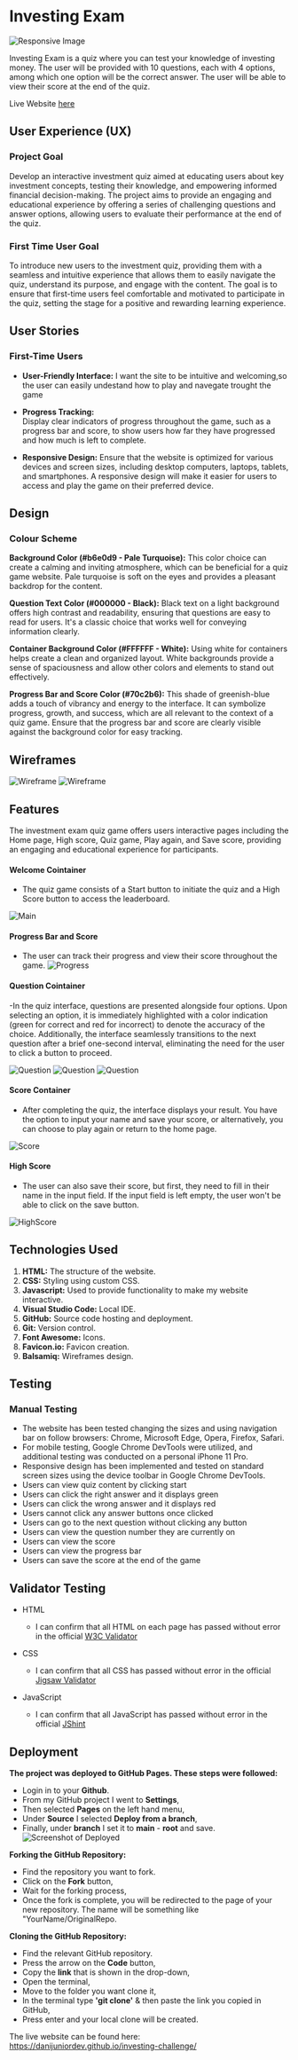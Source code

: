 # Investing Exam

![Responsive Image](assets/images/responsive.png)

Investing Exam is a quiz where you can test your knowledge of investing money. The user will be provided with 10 questions, each with 4 options, among which one option will be the correct answer. The user will be able to view their score at the end of the quiz.

Live Website [here](https://danijuniordev.github.io/investing-challenge/) <br>

## User Experience (UX)
### Project Goal
Develop an interactive investment quiz aimed at educating users about key investment concepts, testing their knowledge, and empowering informed financial decision-making. The project aims to provide an engaging and educational experience by offering a series of challenging questions and answer options, allowing users to evaluate their performance at the end of the quiz.

### First Time User Goal
To introduce new users to the investment quiz, providing them with a seamless and intuitive experience that allows them to easily navigate the quiz, understand its purpose, and engage with the content. The goal is to ensure that first-time users feel comfortable and motivated to participate in the quiz, setting the stage for a positive and rewarding learning experience.

## User Stories
### First-Time Users
- **User-Friendly Interface:** 
I want the site to be intuitive and welcoming,so the user can easily undestand how to play and navegate trought the game

- **Progress Tracking:**  
Display clear indicators of progress throughout the game, such as a progress bar and score, to show users how far they have progressed and how much is left to complete.

- **Responsive Design:** 
Ensure that the website is optimized for various devices and screen sizes, including desktop computers, laptops, tablets, and smartphones. A responsive design will make it easier for users to access and play the game on their preferred device.

## Design
### Colour Scheme
**Background Color (#b6e0d9 - Pale Turquoise):** This color choice can create a calming and inviting atmosphere, which can be beneficial for a quiz game website. Pale turquoise is soft on the eyes and provides a pleasant backdrop for the content.

**Question Text Color (#000000 - Black):** Black text on a light background offers high contrast and readability, ensuring that questions are easy to read for users. It's a classic choice that works well for conveying information clearly.

**Container Background Color (#FFFFFF - White):** Using white for containers helps create a clean and organized layout. White backgrounds provide a sense of spaciousness and allow other colors and elements to stand out effectively.

**Progress Bar and Score Color (#70c2b6):** This shade of greenish-blue adds a touch of vibrancy and energy to the interface. It can symbolize progress, growth, and success, which are all relevant to the context of a quiz game. Ensure that the progress bar and score are clearly visible against the background color for easy tracking.

## Wireframes

![Wireframe](assets/images/wireframemainpage.png) ![Wireframe](assets/images/wireframequestion.png)

## Features
The investment exam quiz game offers users interactive pages including the Home page, High score, Quiz game, Play again, and Save score, providing an engaging and educational experience for participants.

#### Welcome Cointainer 
- The quiz game consists of a Start button to initiate the quiz and a High Score button to access the leaderboard.

![Main](assets/images/indexpage.png)

#### Progress Bar and Score
- The user can track their progress and view their score throughout the game.
![Progress](assets/images/hud.png)

#### Question Cointainer
-In the quiz interface, questions are presented alongside four options. Upon selecting an option, it is immediately highlighted with a color indication (green for correct and red for incorrect) to denote the accuracy of the choice. Additionally, the interface seamlessly transitions to the next question after a brief one-second interval, eliminating the need for the user to click a button to proceed.

![Question](assets/images/question.png)
![Question](assets/images/rightanswer.png)
![Question](assets/images/wronganswer.png)

#### Score Container
- After completing the quiz, the interface displays your result. You have the option to input your name and save your score, or alternatively, you can choose to play again or return to the home page.

![Score](assets/images/scorepage.png)

#### High Score
- The user can also save their score, but first, they need to fill in their name in the input field. If the input field is left empty, the user won't be able to click on the save button.

![HighScore](assets/images/Highscore.png)

## Technologies Used

 1. **HTML:** The structure of the website.
 2. **CSS:** Styling using custom CSS.
 3. **Javascript:** Used to provide functionality to make my website interactive.
 4. **Visual Studio Code:** Local IDE.
 5. **GitHub:** Source code hosting and deployment.
 6. **Git:** Version control.
 7. **Font Awesome:** Icons.
 8. **Favicon.io:** Favicon creation.
 9. **Balsamiq:** Wireframes design.

 ## Testing
 ### Manual Testing
* The website has been tested changing the sizes and using navigation bar on follow browsers: Chrome, Microsoft Edge, Opera, Firefox, Safari.
* For mobile testing, Google Chrome DevTools were utilized, and additional testing was conducted on a personal iPhone 11 Pro.
* Responsive design has been implemented and tested on standard screen sizes using the device toolbar in Google Chrome DevTools.
* Users can view quiz content by clicking start   
* Users can click the right answer and it displays green 
* Users can click the wrong answer and it displays red 
* Users cannot click any answer buttons once clicked 
* Users can go to the next question without clicking any button
* Users can view the question number they are currently on 
* Users can view the score                            
* Users can view the progress bar                     
* Users can save the score at the end of the game   

## Validator Testing

* HTML
  *  I can confirm that all HTML on each page has passed without error in the official [W3C Validator](https://validator.w3.org/#validate_by_input)

* CSS
  *  I can confirm that all CSS has passed without error in the official [Jigsaw Validator](https://jigsaw.w3.org/css-validator/#validate_by_input)

* JavaScript
  *  I can confirm that all JavaScript has passed without error in the official [JShint](https://jshint.com/)

## Deployment

**The project was deployed to GitHub Pages. These steps were followed:**

* Login in to your **Github**.
* From my GitHub project I went to **Settings**,
* Then selected **Pages** on the left hand menu,
* Under **Source** I selected **Deploy from a branch**,
* Finally, under **branch** I set it to **main** - **root** and save.
![Screenshot of Deployed](assets/images/deploy.png)

**Forking the GitHub Repository:**

* Find the repository you want to fork.
* Click on the **Fork** button,
* Wait for the forking process,
* Once the fork is complete, you will be redirected to the page of your new repository. The name will be something like "YourName/OriginalRepo.

**Cloning the GitHub Repository:**

* Find the relevant GitHub repository.
* Press the arrow on the **Code** button,
* Copy the **link** that is shown in the drop-down,
* Open the terminal, 
* Move to the folder you want clone it,
* In the terminal type **'git clone'** & then paste the link you copied in GitHub,
* Press enter and your local clone will be created.

The live website can be found here: <https://danijuniordev.github.io/investing-challenge/>